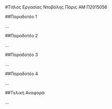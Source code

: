 ﻿#Τίτλος Εργασίας
Ντοβόλης Πάρις ΑΜ Π2015056

##Παραδοτέο 1

...

##Παραδοτέο 2

…

##Παραδοτέο 3

...

##Παραδοτέο 4

...

##Tελική Αναφορά

...
